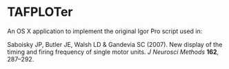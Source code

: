 TAFPLOTer
======

An OS X application to implement the original Igor Pro script used in:

Saboisky JP, Butler JE, Walsh LD & Gandevia SC (2007). New display of the timing and firing frequency of single motor units. _J_ _Neurosci_ _Methods_ __162__, 287–292.